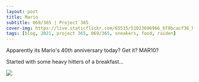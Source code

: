 ```yaml
---
layout: post
title: Mario
subtitle: 069/365 | Project 365
cover-img: https://live.staticflickr.com/65535/51023696966_6f8bcacf36_h.jpg
tags: [blog, 2021, project 365, 069/365, sneakers, food, raiden]
---
```

<style>
  .intro-header.big-img {
    background-position:center }
</style>
Apparently its Mario's 40th anniversary today? Get it? MAR10?

Started with some heavy hitters of a breakfast...
<p class="post-img-wrap">
  <img src="https://live.staticflickr.com/65535/51023570686_9079c90d98_h.jpg">
</p>
